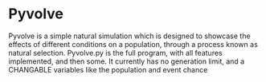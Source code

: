 # Pyvolve
Pyvolve is a simple natural simulation which is designed to showcase the effects of different conditions on a population, through a process known as natural selection.
Pyvolve.py is the full program, with all features implemented, and then some. It currently has no generation limit, and a CHANGABLE variables like the population and event chance

